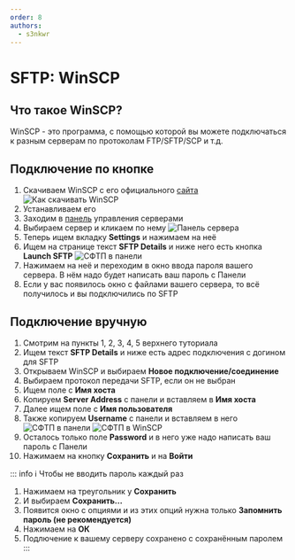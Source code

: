 ```yaml
---
order: 8
authors:
  - s3nkwr
---
```

# SFTP: WinSCP

## Что такое WinSCP?

WinSCP - это программа, с помощью которой вы можете подключаться к разным серверам по протоколам FTP/SFTP/SCP и т.д.

## Подключение по кнопке

1. Скачиваем WinSCP с его официального [сайта](https://winscp.net/eng/download.php)
![Как скачивать WinSCP](/host/sftp/sftp-1.png)
2. Устанавливаем его
3. Заходим в [панель](https://control.play2go.cloud/) управления серверами
4. Выбираем сервер и кликаем по нему
![Панель сервера](/host/sftp/sftp-2.png)
5. Теперь ищем вкладку **Settings** и нажимаем на неё
6. Ищем на странице текст **SFTP Details** и ниже него есть кнопка **Launch SFTP**
![СФТП в панели](/host/sftp/sftp-3.png)
7. Нажимаем на неё и переходим в окно ввода пароля вашего сервера. В нём надо будет написать ваш пароль с Панели
8. Если у вас появилось окно с файлами вашего сервера, то всё получилось и вы подключились по SFTP

## Подключение вручную

1. Смотрим на пункты 1, 2, 3, 4, 5 верхнего туториала
2. Ищем текст **SFTP Details** и ниже есть адрес подключения с догином для SFTP
3. Открываем WinSCP и выбираем **Новое подключение/соединение**
4. Выбираем протокол передачи SFTP, если он не выбран
5. Ищем поле с **Имя хоста**
6. Копируем **Server Address** с панели и вставляем в **Имя хоста**
7. Далее ищем поле с **Имя пользователя**
8. Также копируем **Username** с панели и вставляем в него
![СФТП в панели](/host/sftp/sftp-4.png)
![СФТП в WinSCP](/host/sftp/sftp-5.png)
9. Осталось только поле **Password** и в него уже надо написать ваш пароль с Панели
10. Нажимаем на кнопку **Сохранить** и на **Войти**

::: info :information_source: Чтобы не вводить пароль каждый раз

1. Нажимаем на треугольник у **Сохранить**
2. И выбираем **Сохранить...**
3. Появится окно с опциями и из этих опций нужна только **Запомнить пароль (не рекомендуется)**
4. Нажимаем на **ОК**
5. Подлючение к вашему серверу сохранено с сохранённым паролем
:::
